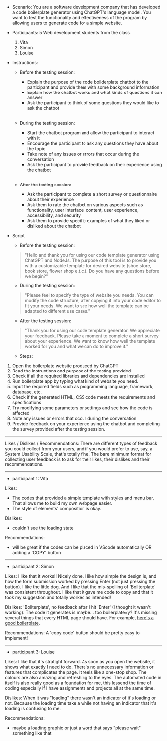 - Scenario:
 You are a software development company that has developed a code boilerplate generator using ChatGPT's language model. You want to test the functionality and effectiveness of the program by allowing users to generate code for a simple website.

- Participants:
    5 Web development students from the class
     1. Vita 
     2. Simon
     3. Louise

- Instructions: 

    - Before the testing session:

        - Explain the purpose of the code boilderplate chatbot to the participant and provide them with some background information
        - Explain how the chatbot works and what kinds of questions it can answer
        - Ask the participant to think of some questions they would like to ask the chatbot
       </br>
    - During the testing session:

        - Start the chatbot program and allow the participant to interact with it
        - Encourage the participant to ask any questions they have about the topic
        - Take note of any issues or errors that occur during the conversation
        - Ask the participant to provide feedback on their experience using the chatbot

      </br>       
    -  After the testing session:

        - Ask the participant to complete a short survey or questionnaire about their experience
        - Ask them to rate the chatbot on various aspects such as functionality, user interface, content, user experience, accessibility, and security
        - Ask them to provide specific examples of what they liked or disliked about the chatbot



- Script 

    - Before the testing session:
    > "Hello and thank you for using our code template generator using ChatGPT and NodeJs. The purpose of this tool is to provide you with a customizable template for desired website (shoe store, book store, flower shop e.t.c.). Do you have any questions before we begin?"



    - During the testing session:
    >"Please feel to specify the type of website you needs. You can modify the code structure, after copying it into your code editor to fit your needs. We want to see how well the template can be adapted to different use cases."



    - After the testing session:
    >"Thank you for using our code template generator. We appreciate your feedback. Please take a moment to complete a short survey about your experience. We want to know how well the template worked for you and what we can do to improve it."





  - Steps:

1. Open the boilerplate website produced by ChatGPT
2. Read the instructions and purpose of the testing provided
3. Check if all the required libraries and dependencies are installed
4. Run boilerplate app by typing what kind of website you need.
5. Input the required fields such as programming language, framework, database, etc. 
6. Check if the generated HTML, CSS code meets the requirements and specifications
7. Try modifying some parameters or settings and see how the code is affected
8. Note any issues or errors that occur during the conversation
9. Provide feedback on your experience using the chatbot and completing the survey provided after the testing session.


-----

Likes / Dislikes / Recommendations: There are different types of feedback you could collect from your users, and if you would prefer to use, say, a System Usability Scale, that's totally fine. The bare minimum format for collecting user feedback is to ask for their likes, their dislikes and their recommendations.


-----
- participant 1: Vita

Likes:
- The codes that provided a simple template with styles and menu bar. That allows me to build my own webpage easier.
- The style of elements' composition is okay.

Dislikes:
- couldn't see the loading state

Recommendations:
- will be great if the codes can be placed in VScode automatically OR adding a 'COPY' button

-----

- participant 2: Simon

Likes: I like that it works!! Nicely done. I like how simple the design is, and how the form submission worked by pressing Enter (not just pressing the button). I like the little dog. And I like that the mis-spelling of 'Boilterplate' was consistent throughout. I like that it gave me code to copy and that it took my suggestion and totally worked as intended!

Dislikes: 'Boilterplate', no feedback after I hit 'Enter' (I thought it wasn't working). The code it generates is maybe... too boilerplate=y? It's missing several things that every HTML page should have. For example, [here's a good boilerplate](https://www.matuzo.at/blog/html-boilerplate/). 

Recommendations: A 'copy code' button should be pretty easy to implement! 


-----

- participant 3: Louise

Likes: I like that it's stratight forward. As soon as you open the website, it shows what exactly I need to do. There's no unnecessary information or features that complicates the page. It feels like a one-stop shop. The colours are also amazing and refreshing to the eyes. The automated code in itself is also really good as a foundation for me, this lessend the time of coding especially if I have assignments and projects all at the same time. 

Dislikes: When it was "loading" there wasn't an indicator of it's loading or not. Because the loading time take a while not having an indicator that it's loading is confusing to me. 

Recommendations:  
- maybe a loading graphic or just a word that says "please wait" something like that
